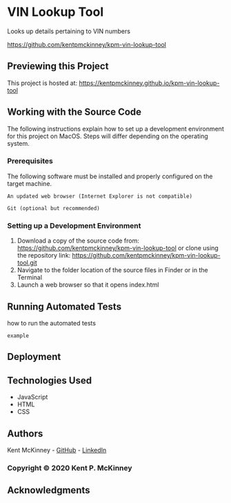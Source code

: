 <!-- Category: Original;C# -->
# VIN Lookup Tool

Looks up details pertaining to VIN numbers

https://github.com/kentpmckinney/kpm-vin-lookup-tool

## Previewing this Project

This project is hosted at: https://kentpmckinney.github.io/kpm-vin-lookup-tool

## Working with the Source Code

The following instructions explain how to set up a development environment for this project on MacOS. Steps will differ depending on the operating system.

### Prerequisites

The following software must be installed and properly configured on the target machine. 

```
An updated web browser (Internet Explorer is not compatible)
```
```
Git (optional but recommended)
```

### Setting up a Development Environment

1. Download a copy of the source code from: https://github.com/kentpmckinney/kpm-vin-lookup-tool
   or clone using the repository link: https://github.com/kentpmckinney/kpm-vin-lookup-tool.git
2. Navigate to the folder location of the source files in Finder or in the Terminal
3. Launch a web browser so that it opens index.html

## Running Automated Tests

how to run the automated tests

```
example
```

## Deployment



## Technologies Used

* JavaScript
* HTML
* CSS

## Authors

Kent McKinney - [GitHub](https://github.com/kentpmckinney) - [LinkedIn](https://www.linkedin.com/in/kentpmckinney/)

### Copyright &copy; 2020 Kent P. McKinney

## Acknowledgments

